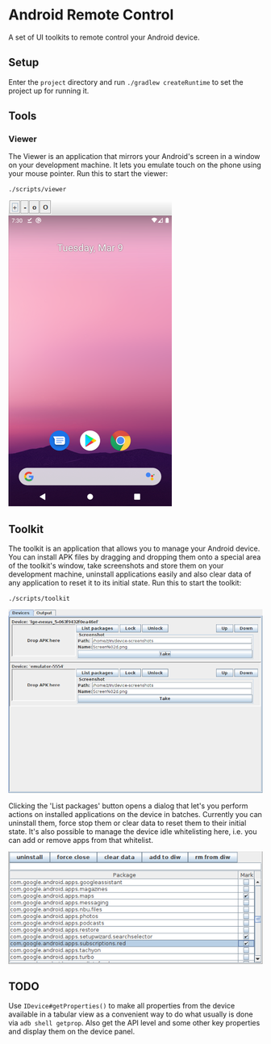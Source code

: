 # Android Remote Control

A set of UI toolkits to remote control your Android device.

## Setup

Enter the `project` directory and run `./gradlew createRuntime` to set the
project up for running it.

## Tools

### Viewer

The Viewer is an application that mirrors your Android's screen in a window on
your development machine. It lets you emulate touch on the phone using your
mouse pointer. Run this to start the viewer:

    ./scripts/viewer

![Viewer](screenshots/viewer.png)

## Toolkit

The toolkit is an application that allows you to manage your Android device. You
can install APK files by dragging and dropping them onto a special area of the
toolkit's window, take screenshots and store them on your development machine,
uninstall applications easily and also clear data of any application to reset it
to its initial state. Run this to start the toolkit:

    ./scripts/toolkit

![Toolkit overview](screenshots/adb-toolkit.png)

Clicking the 'List packages' button opens a dialog that let's you perform
actions on installed applications on the device in batches. Currently you
can uninstall them, force stop them or clear data to reset them to their
initial state. It's also possible to manage the device idle whitelisting
here, i.e. you can add or remove apps from that whitelist.

![Toolkit package list](screenshots/package-list.png)

## TODO

Use `IDevice#getProperties()` to make all properties from the device available
in a tabular view as a convenient way to do what usually is done via `adb shell getprop`.
Also get the API level and some other key properties and display them on the device
panel.
